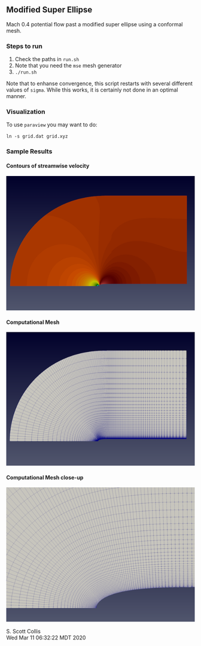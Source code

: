 ## Modified Super Ellipse 

Mach 0.4 potential flow past a modified super ellipse using
a conformal mesh. 

### Steps to run

1. Check the paths in `run.sh`
2. Note that you need the `mse` mesh generator
3. `./run.sh`

Note that to enhanse convergence, this script restarts with
several different values of `sigma`.  While this works, it
is certainly not done in an optimal manner. 

### Visualization

To use `paraview` you may want to do:

    ln -s grid.dat grid.xyz

### Sample Results

#### Contours of streamwise velocity

![Streamwise velocity](https://github.com/sscollis/npot/blob/master/test/mse/u.png)

#### Computational Mesh

![Mesh](https://github.com/sscollis/npot/blob/master/test/mse/mesh.png)

#### Computational Mesh close-up

![Mesh](https://github.com/sscollis/npot/blob/master/test/mse/mesh-cu.png)

S. Scott Collis \
Wed Mar 11 06:32:22 MDT 2020
